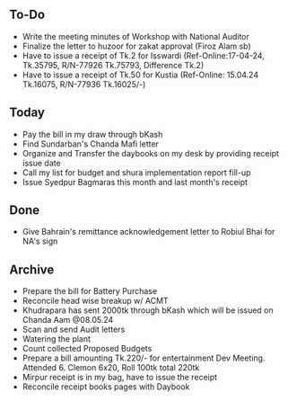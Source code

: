 ## To-Do
- Write the meeting minutes of Workshop with National Auditor  
- Finalize the letter to huzoor for zakat approval (Firoz Alam sb)  
- Have to issue a receipt of Tk.2 for Isswardi (Ref-Online:17-04-24, Tk.35795, R/N-77926 Tk.75793, Difference Tk.2)  
- Have to issue a receipt of Tk.50 for Kustia (Ref-Online: 15.04.24 Tk.16075, R/N-77936 Tk.16025/-)  

## Today
- Pay the bill in my draw through bKash  
- Find Sundarban's Chanda Mafi letter  
- Organize and Transfer the daybooks on my desk by providing receipt issue date  
- Call my list for budget and shura implementation report fill-up  
- Issue Syedpur Bagmaras this month and last month's receipt  

## Done
- Give Bahrain's remittance acknowledgement letter to Robiul Bhai for NA's sign  

## Archive
- Prepare the bill for Battery Purchase  
- Reconcile head wise breakup w/ ACMT  
- Khudrapara has sent 2000tk through bKash which will be issued on Chanda Aam @08.05.24  
- Scan and send Audit letters  
- Watering the plant  
- Count collected Proposed Budgets  
- Prepare a bill amounting Tk.220/- for entertainment Dev Meeting. Attended 6. Clemon 6x20, Roll 100tk total 220tk  
- Mirpur receipt is in my bag, have to issue the receipt  
- Reconcile receipt books pages with Daybook  